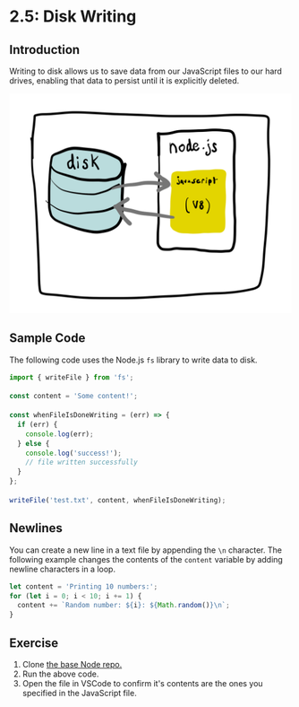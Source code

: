 # 2.5: Disk Writing

## Introduction

Writing to disk allows us to save data from our JavaScript files to our hard drives, enabling that data to persist until it is explicitly deleted.

![We can make data flow from our JavaScript programs to disk and back.](../.gitbook/assets/disk-node.jpg)

## Sample Code

The following code uses the Node.js `fs` library to write data to disk.

```javascript
import { writeFile } from 'fs';

const content = 'Some content!';

const whenFileIsDoneWriting = (err) => {
  if (err) {
    console.log(err);
  } else {
    console.log('success!');
    // file written successfully
  }
};

writeFile('test.txt', content, whenFileIsDoneWriting);
```

## Newlines

You can create a new line in a text file by appending the `\n` character. The following example changes the contents of the `content` variable by adding newline characters in a loop.

```javascript
let content = 'Printing 10 numbers:';
for (let i = 0; i < 10; i += 1) {
  content += `Random number: ${i}: ${Math.random()}\n`;
}
```

## Exercise

1. Clone [the base Node repo.](https://github.com/rocketacademy/base-node-bootcamp)
2. Run the above code.
3. Open the file in VSCode to confirm it's contents are the ones you specified in the JavaScript file.

